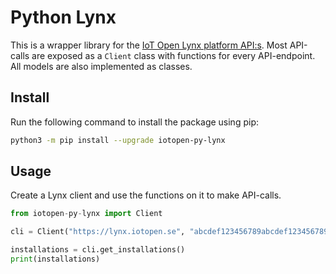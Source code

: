 # Python Lynx

This is a wrapper library for the [IoT Open Lynx platform API:s][0]. Most API-calls
are exposed as a `Client` class with functions for every API-endpoint. All
models are also implemented as classes.

## Install

Run the following command to install the package using pip:
```bash
python3 -m pip install --upgrade iotopen-py-lynx
```

## Usage

Create a Lynx client and use the functions on it to make API-calls.

```python
from iotopen-py-lynx import Client

cli = Client("https://lynx.iotopen.se", "abcdef123456789abcdef123456789")

installations = cli.get_installations()
print(installations)
```

[0]: https://iotopen.io/developers